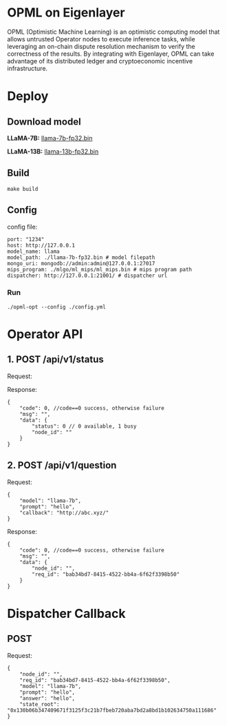 # OPML on Eigenlayer

OPML (Optimistic Machine Learning) is an optimistic computing model that allows untrusted Operator nodes to execute inference tasks, while leveraging an on-chain dispute resolution mechanism to verify the correctness of the results. By integrating with Eigenlayer, OPML can take advantage of its distributed ledger and cryptoeconomic incentive infrastructure.



# Deploy
## Download model

**LLaMA-7B:** [llama-7b-fp32.bin](https://nogpu.com/llama-7b-fp32.bin)

**LLaMA-13B:** [llama-13b-fp32.bin](https://nogpu.com/llama-13b-fp32.bin)

## Build

```
make build
```

## Config
config file:
```
port: "1234"
host: http://127.0.0.1
model_name: llama
model_path: ./llama-7b-fp32.bin # model filepath
mongo_uri: mongodb://admin:admin@127.0.0.1:27017
mips_program: ./mlgo/ml_mips/ml_mips.bin # mips program path
dispatcher: http://127.0.0.1:21001/ # dispatcher url
```
### Run
```
./opml-opt --config ./config.yml
```

# Operator API

## 1. POST /api/v1/status

Request:

Response:

```
{
    "code": 0, //code==0 success, otherwise failure
    "msg": "",
    "data": {
		"status": 0 // 0 available, 1 busy
        "node_id": ""
    }
}
```

## 2. POST /api/v1/question

Request:

```
{
    "model": "llama-7b",
    "prompt": "hello",
    "callback": "http://abc.xyz/"
}
```

Response:

```
{
    "code": 0, //code==0 success, otherwise failure
    "msg": "",
    "data": {
        "node_id": "",
        "req_id": "bab34bd7-8415-4522-bb4a-6f62f3398b50"
    }
}
```

# Dispatcher Callback

## POST

Request:

```
{
    "node_id": "",
    "req_id": "bab34bd7-8415-4522-bb4a-6f62f3398b50",
    "model": "llama-7b",
    "prompt": "hello",
    "answer": "hello",
    "state_root": "0x130b06b347409671f3125f3c21b7fbeb720aba7bd2a8bd1b102634750a111686"
}
```

